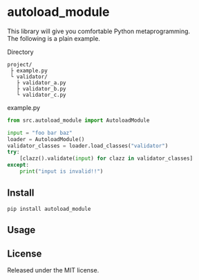 # autoload_module
This library will give you comfortable Python metaprogramming.  
The following is a plain example.

Directory
```
project/
 ├ example.py
 └ validator/
   ├ validator_a.py
   ├ validator_b.py
   └ validator_c.py
```
example.py
```python
from src.autoload_module import AutoloadModule

input = "foo bar baz"
loader = AutoloadModule()
validator_classes = loader.load_classes("validator")
try:
    [clazz().validate(input) for clazz in validator_classes]
except:
    print("input is invalid!!")
```
## Install
```
pip install autoload_module
```
## Usage

## License
Released under the MIT license.